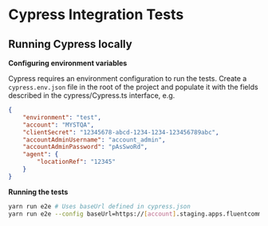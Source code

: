 # Cypress Integration Tests

## Running Cypress locally

**Configuring environment variables**

Cypress requires an environment configuration to run the tests. 
Create a `cypress.env.json` file in the root of the project and populate it with the fields described in the cypress/Cypress.ts interface, e.g.

```json
{
    "environment": "test",
    "account": "MYSTQA",
    "clientSecret": "12345678-abcd-1234-1234-123456789abc",
    "accountAdminUsername": "account_admin",
    "accountAdminPassword": "pAsSwoRd",
    "agent": {
        "locationRef": "12345"
    }
}
```

**Running the tests**

```bash
yarn run e2e # Uses baseUrl defined in cypress.json
yarn run e2e --config baseUrl=https://[account].staging.apps.fluentcommerce.com # Overrides baseUrl
```

